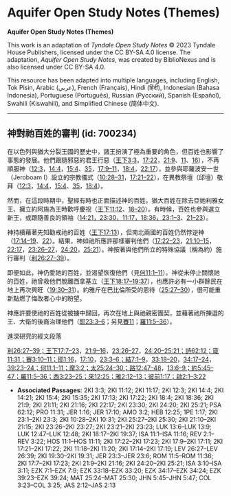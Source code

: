 # Aquifer Open Study Notes (Themes)

**Aquifer Open Study Notes (Themes)**

This work is an adaptation of *Tyndale Open Study Notes* © 2023 Tyndale House Publishers, licensed under the CC BY\-SA 4\.0 license. The adaptation, *Aquifer Open Study Notes*, was created by BiblioNexus and is also licensed under CC BY\-SA 4\.0\.

This resource has been adapted into multiple languages, including English, Tok Pisin, Arabic (عربي), French (Français), Hindi (हिंदी), Indonesian (Bahasa Indonesia), Portuguese (Português), Russian (Русский), Spanish (Español), Swahili (Kiswahili), and Simplified Chinese (简体中文).



--------------------------------

## 神對祂百姓的審判 (id: 700234)

在以色列與猶大分裂王國的歷史中，諸王扮演了極為重要的角色，但百姓也影響了事態的發展。他們跟隨邪惡的君王行惡（[王下3:3](https://ref.ly/2Kgs3:3)，[17:22](https://ref.ly/2Kgs17:22)，[21:9](https://ref.ly/2Kgs21:9)、[11](https://ref.ly/2Kgs21:11)、[16](https://ref.ly/2Kgs21:16)），不再順服神（[12:3](https://ref.ly/2Kgs12:3)，[14:4](https://ref.ly/2Kgs14:4)，[15:4](https://ref.ly/2Kgs15:4)、[35](https://ref.ly/2Kgs15:35)，[17:9–11](https://ref.ly/2Kgs17:9-2Kgs17:11)，[18:4](https://ref.ly/2Kgs18:4)，[22:17](https://ref.ly/2Kgs22:17)），並參與耶羅波安一世（Jeroboam I）設立的宗教儀式（[10:28–31](https://ref.ly/2Kgs10:28-2Kgs10:31)，[17:21–22](https://ref.ly/2Kgs17:21-2Kgs17:22)），在異教祭壇（邱壇）敬拜（[12:3](https://ref.ly/2Kgs12:3)，[14:4](https://ref.ly/2Kgs14:4)，[15:4](https://ref.ly/2Kgs15:4)、[35](https://ref.ly/2Kgs15:35)，[18:4](https://ref.ly/2Kgs18:4)）。

然而，在這段時期中，聖經有時也正面描述神的百姓。猶大百姓在除去亞她利雅女王、擁立約阿施為王時歡呼慶祝（[王下11:12](https://ref.ly/2Kgs11:12)、[18–20](https://ref.ly/2Kgs11:18-2Kgs11:20)）。有時候，百姓也參與選立新王，或跟隨善良的領袖（[14:21，](https://ref.ly/2Kgs14:21)[23:30，](https://ref.ly/2Kgs23:30)[11:17，](https://ref.ly/2Kgs11:17)[18:36，](https://ref.ly/2Kgs18:36)[23:1–3](https://ref.ly/2Kgs23:1-2Kgs23:3)、[21–23](https://ref.ly/2Kgs23:21-2Kgs23:23)）。

神持續藉著先知勸戒祂的百姓（[王下17:13](https://ref.ly/2Kgs17:13)），但南北兩國的百姓仍然悖逆神（[17:14–19](https://ref.ly/2Kgs17:14-2Kgs17:19)、[22](https://ref.ly/2Kgs17:22)）。結果，神如祂所應許那樣審判他們（[17:22–23](https://ref.ly/2Kgs17:22-2Kgs17:23)，[21:10–15](https://ref.ly/2Kgs21:10-2Kgs21:15)，[22:17](https://ref.ly/2Kgs22:17)，[23:26–27](https://ref.ly/2Kgs23:26-2Kgs23:27)，[24:20](https://ref.ly/2Kgs24:20)，[25:21](https://ref.ly/2Kgs25:21)）。神按著與他們所立的特殊協議（稱為約）施行審判（[利26:27–39](https://ref.ly/Lev26:27-Lev26:39)）。

即便如此，神仍愛祂的百姓，並渴望恢復他們（見[何11:1–11](https://ref.ly/Hos11:1-Hos11:11)）。神從未停止關懷祂的百姓，祂曾救他們脫離西拿基立（[王下18:17–19:37](https://ref.ly/2Kgs18:17-2Kgs19:37)），也應許必有一小群餘民在地上再次興旺（[19:30–31](https://ref.ly/2Kgs19:30-2Kgs19:31)）。約雅斤在巴比倫所受的恩待（[25:27–30](https://ref.ly/2Kgs25:27-2Kgs25:30)），很可能重新點燃了悔改者心中的盼望。

神應許要使祂的百姓從被擄中歸回，再次在地上與祂親密團契，並藉著祂所揀選的王、大衛的後裔治理他們（[耶23:3–6](https://ref.ly/Jer23:3-Jer23:6)；另見[賽11](https://ref.ly/Isa11:1-Isa11:16)；[羅11:5–36](https://ref.ly/Rom11:5-Rom11:36)）。

進深研究的經文段落

[利26:27–39；](https://ref.ly/Lev26:27-Lev26:39)[王下17:7–23](https://ref.ly/2Kgs17:7-2Kgs17:23)，[21:9–16](https://ref.ly/2Kgs21:9-2Kgs21:16)，[23:26–27](https://ref.ly/2Kgs23:26-2Kgs23:27)，[24:20–25:21；](https://ref.ly/2Kgs24:20-2Kgs25:21)[詩62:12；](https://ref.ly/Ps62:12)[箴11:31；](https://ref.ly/Prov11:31)[賽3:10–11；](https://ref.ly/Isa3:10-Isa3:11)[耶1:16](https://ref.ly/Jer1:16)，[17:10](https://ref.ly/Jer17:10)，[23:3–6；](https://ref.ly/Jer23:3-Jer23:6)[結7:1–9](https://ref.ly/Ezek7:1-Ezek7:9)，[33:18–20](https://ref.ly/Ezek33:18-Ezek33:20)，[34:17–24](https://ref.ly/Ezek34:17-Ezek34:24)，[39:23–24；](https://ref.ly/Ezek39:23-Ezek39:24)[何11:1–11；](https://ref.ly/Hos11:1-Hos11:11)[摩3:2；](https://ref.ly/Amos3:2)[太25:24–30；](https://ref.ly/Matt25:24-Matt25:30)[路12:47–48](https://ref.ly/Luke12:47-Luke12:48)，[13:6–9；](https://ref.ly/Luke13:6-Luke13:9)[約5:45–47；](https://ref.ly/John5:45-John5:47)[羅11:5–36；](https://ref.ly/Rom11:5-Rom11:36)[西3:23–25；](https://ref.ly/Col3:23-Col3:25)[來12:25；](https://ref.ly/Heb12:25)[雅2:12–13；](https://ref.ly/Jas2:12-Jas2:13)[彼前1:17；](https://ref.ly/1Pet1:17)[啟2:1–3:22](https://ref.ly/Rev2:1-Rev3:22)

* **Associated Passages:** 2KI 3:3; 2KI 11:12; 2KI 11:17; 2KI 12:3; 2KI 14:4; 2KI 14:21; 2KI 15:4; 2KI 15:35; 2KI 17:13; 2KI 17:22; 2KI 18:4; 2KI 18:36; 2KI 21:9; 2KI 21:11; 2KI 21:16; 2KI 22:17; 2KI 23:30; 2KI 24:20; 2KI 25:21; PSA 62:12; PRO 11:31; JER 1:16; JER 17:10; AMO 3:2; HEB 12:25; 1PE 1:17; 2KI 23:1–2KI 23:3; 2KI 10:28–2KI 10:31; 2KI 25:27–2KI 25:30; 2KI 21:10–2KI 21:15; 2KI 23:26–2KI 23:27; 2KI 23:21–2KI 23:23; LUK 13:6–LUK 13:9; LUK 12:47–LUK 12:48; 2KI 18:17–2KI 19:37; ISA 11:1–ISA 11:16; REV 2:1–REV 3:22; HOS 11:1–HOS 11:11; 2KI 17:22–2KI 17:23; 2KI 17:9–2KI 17:11; 2KI 17:21–2KI 17:22; 2KI 11:18–2KI 11:20; 2KI 17:14–2KI 17:19; LEV 26:27–LEV 26:39; 2KI 19:30–2KI 19:31; JER 23:3–JER 23:6; ROM 11:5–ROM 11:36; 2KI 17:7–2KI 17:23; 2KI 21:9–2KI 21:16; 2KI 24:20–2KI 25:21; ISA 3:10–ISA 3:11; EZK 7:1–EZK 7:9; EZK 33:18–EZK 33:20; EZK 34:17–EZK 34:24; EZK 39:23–EZK 39:24; MAT 25:24–MAT 25:30; JHN 5:45–JHN 5:47; COL 3:23–COL 3:25; JAS 2:12–JAS 2:13

